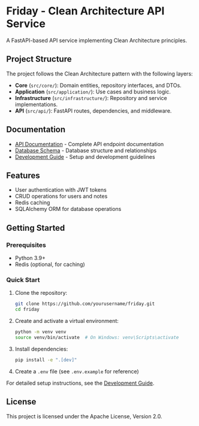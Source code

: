 # Friday - Clean Architecture API Service

A FastAPI-based API service implementing Clean Architecture principles.

## Project Structure

The project follows the Clean Architecture pattern with the following layers:

- **Core** (`src/core/`): Domain entities, repository interfaces, and DTOs.
- **Application** (`src/application/`): Use cases and business logic.
- **Infrastructure** (`src/infrastructure/`): Repository and service implementations.
- **API** (`src/api/`): FastAPI routes, dependencies, and middleware.

## Documentation

- [API Documentation](docs/api.md) - Complete API endpoint documentation
- [Database Schema](docs/database.md) - Database structure and relationships
- [Development Guide](docs/development.md) - Setup and development guidelines

## Features

- User authentication with JWT tokens
- CRUD operations for users and notes
- Redis caching
- SQLAlchemy ORM for database operations

## Getting Started

### Prerequisites

- Python 3.9+
- Redis (optional, for caching)

### Quick Start

1. Clone the repository:
   ```bash
   git clone https://github.com/yourusername/friday.git
   cd friday
   ```

2. Create and activate a virtual environment:
   ```bash
   python -m venv venv
   source venv/bin/activate  # On Windows: venv\Scripts\activate
   ```

3. Install dependencies:
   ```bash
   pip install -e ".[dev]"
   ```

4. Create a `.env` file (see `.env.example` for reference)

For detailed setup instructions, see the [Development Guide](docs/development.md).

## License

This project is licensed under the Apache License, Version 2.0.